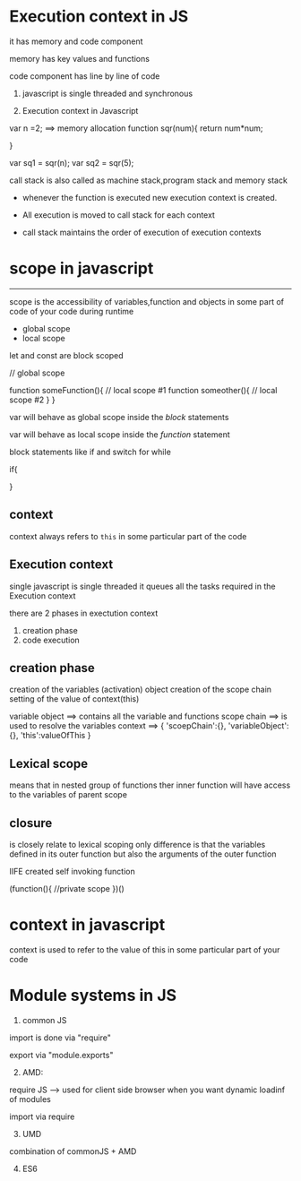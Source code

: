 # Execution context in JS

it has memory and code component

memory has key values and functions

code component has line by line of code

1. javascript is single threaded and synchronous

2. Execution context in Javascript

var n =2; ==> memory allocation
function sqr(num){
return num\*num;

}

var sq1 = sqr(n);
var sq2 = sqr(5);

call stack is also called as machine stack,program stack and memory stack

- whenever the function is executed new execution context is created.

- All execution is moved to call stack for each context

- call stack maintains the order of execution of execution contexts

# scope in javascript

---

scope is the accessibility of variables,function and objects in some part of code of your code during runtime

- global scope
- local scope

let and const are block scoped

// global scope

function someFunction(){
// local scope #1
function someother(){
// local scope #2
}
}

var will behave as global scope inside the _block_ statements

var will behave as local scope inside the _function_ statement

block statements like if and switch for while

if{

}

## context

context always refers to `this` in some particular part of the code

## Execution context

single javascript is single threaded it queues all the tasks required in the Execution context

there are 2 phases in exectution context

1. creation phase
2. code execution

## creation phase

creation of the variables (activation) object
creation of the scope chain
setting of the value of context(this)

variable object ==> contains all the variable and functions
scope chain ==> is used to resolve the variables
context ==> {
'scoepChain':{},
'variableObject':{},
'this':valueOfThis
}

## Lexical scope

means that in nested group of functions ther inner function will have access to the variables of parent scope

## closure

is closely relate to lexical scoping only difference is that the variables defined in its outer function but also the arguments of the outer function

IIFE created self invoking function

(function(){
//private scope
})()

# context in javascript

context is used to refer to the value of this in some particular part of your code

# Module systems in JS

1. common JS

import is done via "require"

export via "module.exports"

2. AMD:

require JS --> used for client side browser when you want dynamic loadinf of modules

import via require

3. UMD

combination of commonJS + AMD

4. ES6
